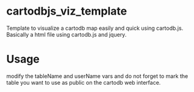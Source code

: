 cartodbjs_viz_template
======================

Template to visualize a cartodb map easily and quick using cartodb.js. Basically a html file using cartodb.js and jquery.

Usage
======================

modify the tableName and userName vars and do not forget to mark the table you want to use as public on the cartodb web interface.


